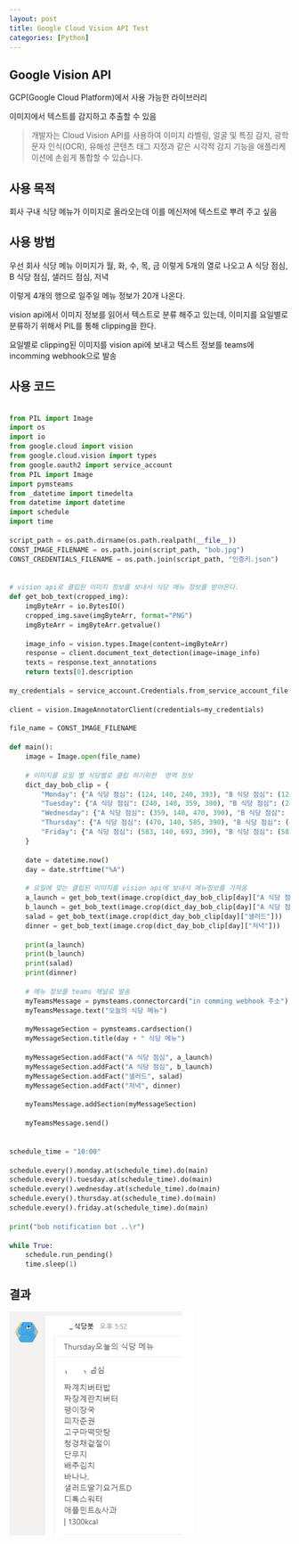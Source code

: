 ```yaml
---
layout: post
title: Google Cloud Vision API Test
categories: [Python]
---
```


## Google Vision API

GCP(Google Cloud Platform)에서 사용 가능한 라이브러리

이미지에서 텍스트를 감지하고 추출할 수 있음

> 개발자는 Cloud Vision API를 사용하여 이미지 라벨링, 얼굴 및 특징 감지, 광학 문자 인식(OCR), 유해성 콘텐츠 태그 지정과 같은 시각적 감지 기능을 애플리케이션에 손쉽게 통합할 수 있습니다.

## 사용 목적

회사 구내 식당 메뉴가 이미지로 올라오는데 이를 메신저에 텍스트로 뿌려 주고 싶음


## 사용 방법

우선 회사 식당 메뉴 이미지가 월, 화, 수, 목, 금 이렇게 5개의 열로 나오고 A 식당 점심, B 식당 점심, 샐러드 점심, 저녁

이렇게 4개의 행으로 일주일 메뉴 정보가 20개 나온다.

vision api에서 이미지 정보를 읽어서 텍스트로 분류 해주고 있는데, 이미지를 요일별로 분류하기 위해서 PIL를 통해 clipping을 한다.

요일별로 clipping된 이미지를 vision api에 보내고 텍스트 정보를 teams에 incomming webhook으로 발송


## 사용 코드

```python

from PIL import Image
import os
import io
from google.cloud import vision
from google.cloud.vision import types
from google.oauth2 import service_account
from PIL import Image
import pymsteams
from _datetime import timedelta
from datetime import datetime
import schedule
import time

script_path = os.path.dirname(os.path.realpath(__file__))
CONST_IMAGE_FILENAME = os.path.join(script_path, "bob.jpg")
CONST_CREDENTIALS_FILENAME = os.path.join(script_path, "인증키.json")


# vision api로 클립된 이미지 정보를 보내서 식당 메뉴 정보를 받아온다.
def get_bob_text(cropped_img):
    imgByteArr = io.BytesIO()
    cropped_img.save(imgByteArr, format="PNG")
    imgByteArr = imgByteArr.getvalue()

    image_info = vision.types.Image(content=imgByteArr)
    response = client.document_text_detection(image=image_info)
    texts = response.text_annotations
    return texts[0].description

my_credentials = service_account.Credentials.from_service_account_file(CONST_CREDENTIALS_FILENAME)

client = vision.ImageAnnotatorClient(credentials=my_credentials)

file_name = CONST_IMAGE_FILENAME

def main():
    image = Image.open(file_name)

    # 이미지를 요일 별 식당별로 클립 하기위한  영역 정보
    dict_day_bob_clip = {
        "Monday": {"A 식당 점심": (124, 140, 240, 393), "B 식당 점심": (124, 393, 240, 650), "샐러드": (124, 650, 240, 793), "저녁": (124, 796, 240, 1020)},
        "Tuesday": {"A 식당 점심": (240, 140, 359, 390), "B 식당 점심": (240, 393, 359, 650), "샐러드": (240, 650, 358, 793), "저녁": (240, 796, 360, 1020)},
        "Wednesday": {"A 식당 점심": (359, 140, 470, 390), "B 식당 점심": (359, 393, 470, 650), "샐러드": (359, 650, 470, 793), "저녁": (359, 796, 470, 1020)},
        "Thursday": {"A 식당 점심": (470, 140, 585, 390), "B 식당 점심": (470, 393, 583, 650), "샐러드": (470, 650, 583, 793), "저녁": (470, 796, 583, 1020)},
        "Friday": {"A 식당 점심": (583, 140, 693, 390), "B 식당 점심": (583, 393, 693, 650), "샐러드": (583, 650, 694, 793), "저녁": (584, 796, 694, 1020)},
    }

    date = datetime.now()
    day = date.strftime("%A")

    # 요일에 맞는 클립된 이미지를 vision api에 보내서 메뉴정보를 가져옴
    a_launch = get_bob_text(image.crop(dict_day_bob_clip[day]["A 식당 점심"]))
    b_launch = get_bob_text(image.crop(dict_day_bob_clip[day]["A 식당 점심"]))
    salad = get_bob_text(image.crop(dict_day_bob_clip[day]["샐러드"]))
    dinner = get_bob_text(image.crop(dict_day_bob_clip[day]["저녁"]))

    print(a_launch)
    print(b_launch)
    print(salad)
    print(dinner)

    # 메뉴 정보를 teams 채널로 발송
    myTeamsMessage = pymsteams.connectorcard("in comming webhook 주소")
    myTeamsMessage.text("오늘의 식당 메뉴")

    myMessageSection = pymsteams.cardsection()
    myMessageSection.title(day + " 식당 메뉴")

    myMessageSection.addFact("A 식당 점심", a_launch)
    myMessageSection.addFact("A 식당 점심", b_launch)
    myMessageSection.addFact("샐러드", salad)
    myMessageSection.addFact("저녁", dinner)

    myTeamsMessage.addSection(myMessageSection)

    myTeamsMessage.send()


schedule_time = "10:00"

schedule.every().monday.at(schedule_time).do(main)
schedule.every().tuesday.at(schedule_time).do(main)
schedule.every().wednesday.at(schedule_time).do(main)
schedule.every().thursday.at(schedule_time).do(main)
schedule.every().friday.at(schedule_time).do(main)

print("bob notification bot ..\r")

while True:
    schedule.run_pending()
    time.sleep(1)

```

## 결과

![](/assets/images/2020-03-12-Google%20Cloud%20Vision%20API%20Test/2020-03-12-20-18-32.png)